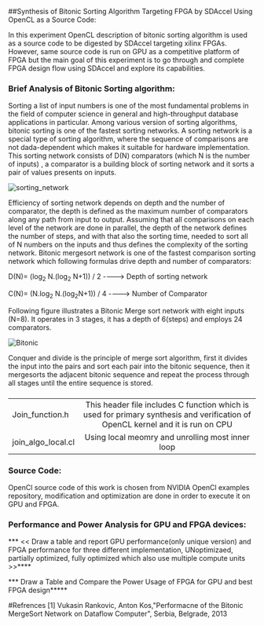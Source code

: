 ##Synthesis of Bitonic Sorting Algorithm Targeting FPGA by SDAccel Using OpenCL as a Source Code:

In this experiment OpenCL description of bitonic sorting algorithm is used as a source code to be digested by SDAccel targeting xilinx FPGAs. However, same source code is run on GPU as a competitive platform of FPGA but the main goal of this experiment is to go through and complete FPGA design flow using SDAccel and explore its capabilities.

### Brief Analysis of Bitonic Sorting algorithm:

Sorting a list of input numbers is one of the most fundamental problems in the field of computer science in general and high-throughput database applications in particular. Among various version of sorting algorithms, bitonic sorting is one of the fastest sorting networks. A sorting network is a special type of sorting algorithm, where the sequence of comparisons are not dada-dependent which makes it suitable for hardware implementation. This sorting network consists of D(N) comparators (which N is the number of inputs)  , a comparator is a building block of sorting network and it sorts a pair of values presents on inputs. 

![sorting_network](https://github.com/mediroozmeh/Bitonic-Sorting/blob/master/Figures/sorting_network.jpeg)
 
 Efficiency of sorting network depends on depth and the number of comparator, the depth is defined as the maximum number of comparators along any path from input to output. Assuming that all comparisons on each level of the network are done in parallel, the depth of the network defines the number of steps, and with that also the sorting time, needed to sort all of N numbers on the inputs and thus defines the complexity of the sorting network. Bitonic mergesort network is one of the fastest comparison sorting network which following formulas drive depth and number of comparators:
 
 D(N)= (log<sub>2</sub> N.(log<sub>2</sub> N+1)) / 2              ---->  Depth of sorting network
 

 C(N)= (N.log<sub>2</sub> N.(log<sub>2</sub>N+1)) / 4            ---->  Number of Comparator

Following figure illustrates a Bitonic Merge sort network with eight inputs (N=8). It operates in 3 stages, it has a depth of 6(steps) and employs 24 comparators.

![Bitonic](https://github.com/mediroozmeh/Bitonic-Sorting/blob/master/Figures/Bitonic.jpg)

Conquer and divide is the principle of merge sort algorithm, first it divides the input into the pairs and sort each pair into the bitonic sequence, then it mergesorts the adjacent bitonic sequence and repeat the process through all stages until the entire sequence is stored.   

###

|                    |                |    
|--------------------|:-------------: |
|  Join_function.h   |This header file includes C function which is used for primary synthesis and verification of OpenCL kernel and it is run on CPU                | |
|  join_algo_local.cl |      Using local meomry and unrolling most inner loop  |

### Source Code:

OpenCl source code of this work is chosen from NVIDIA OpenCl examples repository, modification and optimization are done in order to execute it on GPU and FPGA. 





### Performance and Power Analysis for GPU and FPGA devices: 
*** <<  Draw a table and report GPU performance(only unique version) and FPGA performance for three different implementation, UNoptimizaed, partially optimized, fully optimized which also use multiple compute units >>****

***   Draw a Table and Compare the Power Usage of FPGA for GPU and best FPGA design*****

#Refrences
[1] Vukasin Rankovic, Anton Kos,"Performacne of the Bitonic MergeSort Network on Dataflow Computer", Serbia, Belgrade, 2013









